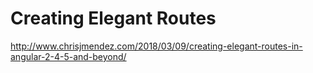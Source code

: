 # Creating Elegant Routes

http://www.chrisjmendez.com/2018/03/09/creating-elegant-routes-in-angular-2-4-5-and-beyond/
